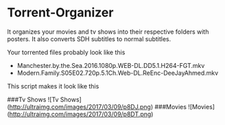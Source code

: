 # Torrent-Organizer

It organizes your movies and tv shows into their respective folders with posters. It also converts SDH subtitles to normal subtitles.

Your torrented files probably look like this 
- Manchester.by.the.Sea.2016.1080p.WEB-DL.DD5.1.H264-FGT.mkv
- Modern.Family.S05E02.720p.5.1Ch.Web-DL.ReEnc-DeeJayAhmed.mkv

This script makes it look like this

###Tv Shows
![Tv Shows]
(http://ultraimg.com/images/2017/03/09/p8DJ.png)
###Movies
![Movies]
(http://ultraimg.com/images/2017/03/09/p8DT.png)
